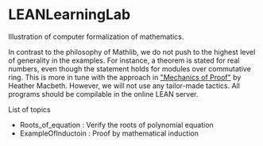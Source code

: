 # LEANLearningLab
Illustration of computer formalization of mathematics.

In contrast to the philosophy of Mathlib, we do not push to the highest level of generality in the examples. For instance, a theorem is stated for real numbers, even though the statement holds for modules over commutative ring. This is more in tune with the approach in ["Mechanics of Proof"]([https://pages.github.com/](https://hrmacbeth.github.io/math2001/)) by Heather Macbeth. However, we will not use any tailor-made tactics. All programs should be compilable in the online LEAN server.

List of topics
- Roots_of_equation : Verify the roots of polynomial equation
- ExampleOfInductoin : Proof by mathematical induction
